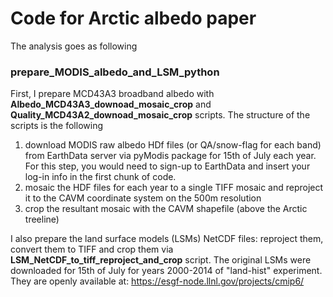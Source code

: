 # Code for Arctic albedo paper

The analysis goes as following

### prepare_MODIS_albedo_and_LSM_python

First, I prepare MCD43A3 broadband albedo with **Albedo_MCD43A3_downoad_mosaic_crop** and **Quality_MCD43A2_downoad_mosaic_crop** scripts.
The structure of the scripts is the following

1. download MODIS raw albedo HDf files (or QA/snow-flag for each band) from EarthData server via pyModis package for 15th of July each year. For this step, you would need to sign-up to EarthData and insert your log-in info in the first chunk of code.
2. mosaic the HDF files for each year to a single TIFF mosaic and reproject it to the CAVM coordinate system on the 500m resolution
3. crop the resultant mosaic with the CAVM shapefile (above the Arctic treeline)

I also prepare the land surface models (LSMs) NetCDF files: reproject them, convert them to TIFF and crop them via **LSM_NetCDF_to_tiff_reproject_and_crop** script. The original LSMs were downloaded for 15th of July for years 2000-2014 of "land-hist" experiment. They are openly available at:
https://esgf-node.llnl.gov/projects/cmip6/

